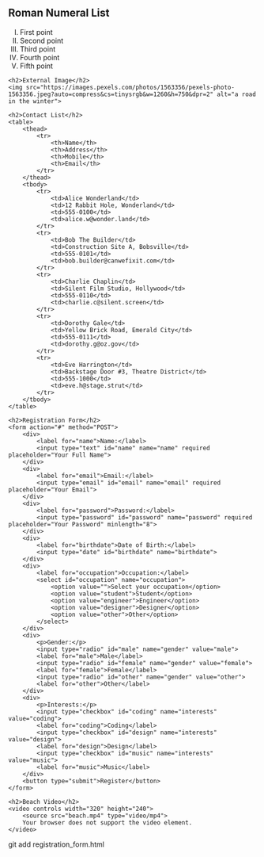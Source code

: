<!DOCTYPE html>
<html lang="en">
<head>
    <meta charset="UTF-8">
    <meta name="viewport" content="width=device-width, initial-scale=1.0">
    <title>Registration Form</title>
</head>
<body>
    <h2>Roman Numeral List</h2>
    <ol type="I">
        <li>First point</li>
        <li>Second point</li>
        <li>Third point</li>
        <li>Fourth point</li>
        <li>Fifth point</li>
    </ol>

    <h2>External Image</h2>
    <img src="https://images.pexels.com/photos/1563356/pexels-photo-1563356.jpeg?auto=compress&cs=tinysrgb&w=1260&h=750&dpr=2" alt="a road in the winter">

    <h2>Contact List</h2>
    <table>
        <thead>
            <tr>
                <th>Name</th>
                <th>Address</th>
                <th>Mobile</th>
                <th>Email</th>
            </tr>
        </thead>
        <tbody>
            <tr>
                <td>Alice Wonderland</td>
                <td>12 Rabbit Hole, Wonderland</td>
                <td>555-0100</td>
                <td>alice.w@wonder.land</td>
            </tr>
            <tr>
                <td>Bob The Builder</td>
                <td>Construction Site A, Bobsville</td>
                <td>555-0101</td>
                <td>bob.builder@canwefixit.com</td>
            </tr>
            <tr>
                <td>Charlie Chaplin</td>
                <td>Silent Film Studio, Hollywood</td>
                <td>555-0110</td>
                <td>charlie.c@silent.screen</td>
            </tr>
            <tr>
                <td>Dorothy Gale</td>
                <td>Yellow Brick Road, Emerald City</td>
                <td>555-0111</td>
                <td>dorothy.g@oz.gov</td>
            </tr>
            <tr>
                <td>Eve Harrington</td>
                <td>Backstage Door #3, Theatre District</td>
                <td>555-1000</td>
                <td>eve.h@stage.strut</td>
            </tr>
        </tbody>
    </table>

    <h2>Registration Form</h2>
    <form action="#" method="POST">
        <div>
            <label for="name">Name:</label>
            <input type="text" id="name" name="name" required placeholder="Your Full Name">
        </div>
        <div>
            <label for="email">Email:</label>
            <input type="email" id="email" name="email" required placeholder="Your Email">
        </div>
        <div>
            <label for="password">Password:</label>
            <input type="password" id="password" name="password" required placeholder="Your Password" minlength="8">
        </div>
        <div>
            <label for="birthdate">Date of Birth:</label>
            <input type="date" id="birthdate" name="birthdate">
        </div>
        <div>
            <label for="occupation">Occupation:</label>
            <select id="occupation" name="occupation">
                <option value="">Select your occupation</option>
                <option value="student">Student</option>
                <option value="engineer">Engineer</option>
                <option value="designer">Designer</option>
                <option value="other">Other</option>
            </select>
        </div>
        <div>
            <p>Gender:</p>
            <input type="radio" id="male" name="gender" value="male">
            <label for="male">Male</label>
            <input type="radio" id="female" name="gender" value="female">
            <label for="female">Female</label>
            <input type="radio" id="other" name="gender" value="other">
            <label for="other">Other</label>
        </div>
        <div>
            <p>Interests:</p>
            <input type="checkbox" id="coding" name="interests" value="coding">
            <label for="coding">Coding</label>
            <input type="checkbox" id="design" name="interests" value="design">
            <label for="design">Design</label>
            <input type="checkbox" id="music" name="interests" value="music">
            <label for="music">Music</label>
        </div>
        <button type="submit">Register</button>
    </form>

    <h2>Beach Video</h2>
    <video controls width="320" height="240">
        <source src="beach.mp4" type="video/mp4">
        Your browser does not support the video element.
    </video>
</body>
</html>git add registration_form.html
